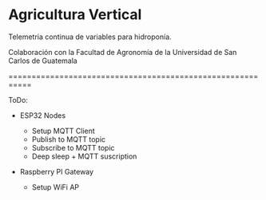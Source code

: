 # Agricultura Vertical
Telemetria continua de variables para hidroponía.

Colaboración con la Facultad de Agronomía de la Universidad de San Carlos de Guatemala

===========================================================

ToDo:
+ ESP32 Nodes 
  - Setup MQTT Client
  - Publish to MQTT topic
  - Subscribe to MQTT topic
  - Deep sleep + MQTT suscription


+ Raspberry PI Gateway
  - Setup WiFi AP
